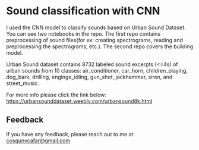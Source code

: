 
# Sound classification with CNN   

I used the CNN model to classify sounds based on Urban Sound Dataset. 
You can see two notebooks in the repo. 
The first repo contains preprocessing of sound files(for ex: creating spectrograms, reading and preprocessing the spectrograms, etc.). 
The second repo covers the building model.

Urban Sound dataset contains 8732 labeled sound excerpts (<=4s) of urban sounds from 10 classes:
air_conditioner, car_horn, children_playing, dog_bark, drilling, enginge_idling, gun_shot, jackhammer, siren, and street_music. 


For more info please click the link below:
https://urbansounddataset.weebly.com/urbansound8k.html




## Feedback

If you have any feedback, please reach out to me at cosqunvcafar@gmail.com

